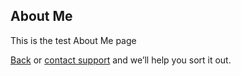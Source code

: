 ## About Me

This is the test About Me page

[Back](readme.md) or [contact support](https://github.com/contact) and we’ll help you sort it out.
